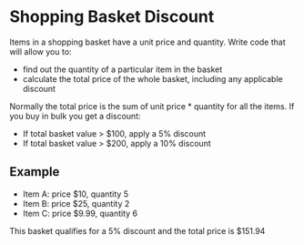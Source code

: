 # Shopping Basket Discount
Items in a shopping basket have a unit price and quantity. Write code that will allow you to:

- find out the quantity of a particular item in the basket
- calculate the total price of the whole basket, including any applicable discount

Normally the total price is the sum of unit price * quantity for all the items. If you buy in bulk you get a discount:

- If total basket value > $100, apply a 5% discount
- If total basket value > $200, apply a 10% discount

## Example
- Item A: price $10, quantity 5
- Item B: price $25, quantity 2
- Item C: price $9.99, quantity 6

This basket qualifies for a 5% discount and the total price is $151.94